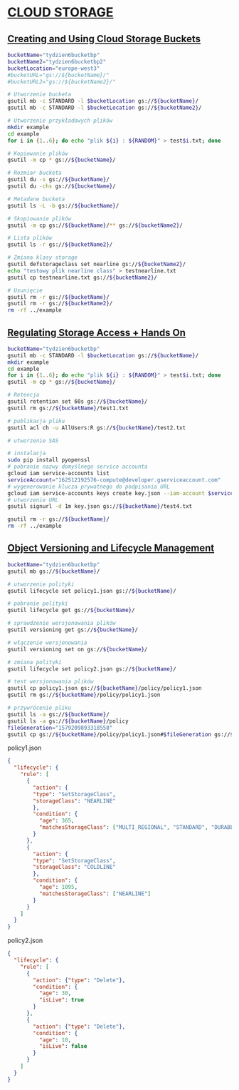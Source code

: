 # [CLOUD STORAGE](https://szkolachmury.pl/google-cloud-platform-droga-architekta/tydzien-6-cloud-storage/)

## [Creating and Using Cloud Storage Buckets](https://szkolachmury.pl/google-cloud-platform-droga-architekta/tydzien-6-cloud-storage/creating-and-using-cloud-storage-buckets/)
```bash
bucketName="tydzien6bucketbp"
bucketName2="tydzien6bucketbp2"
bucketLocation="europe-west3"
#bucketURL="gs://${bucketName}/"
#bucketURL2="gs://${bucketName2}/"

# Utworzenie bucketa
gsutil mb -c STANDARD -l $bucketLocation gs://${bucketName}/
gsutil mb -c STANDARD -l $bucketLocation gs://${bucketName2}/

# Utworzenie przykładowych plików
mkdir example
cd example
for i in {1..6}; do echo "plik ${i} : ${RANDOM}" > test$i.txt; done

# Kopiowanie plików
gsutil -m cp * gs://${bucketName}/

# Rozmiar bucketa
gsutil du -s gs://${bucketName}/
gsutil du -chs gs://${bucketName}/

# Metadane bucketa
gsutil ls -L -b gs://${bucketName}/

# Skopiowanie plików
gsutil -m cp gs://${bucketName}/** gs://${bucketName2}/

# Lista plików
gsutil ls -r gs://${bucketName2}/

# Zmiana klasy storage
gsutil defstorageclass set nearline gs://${bucketName2}/
echo "testowy plik nearline class" > testnearline.txt
gsutil cp testnearline.txt gs://${bucketName2}/

# Usunięcie
gsutil rm -r gs://${bucketName}/
gsutil rm -r gs://${bucketName2}/
rm -rf ../example
```

## [Regulating Storage Access + Hands On](https://szkolachmury.pl/google-cloud-platform-droga-architekta/tydzien-6-cloud-storage/regulating-storage-access-hands-on/)
```bash
bucketName="tydzien6bucketbp"
gsutil mb -c STANDARD -l $bucketLocation gs://${bucketName}/
mkdir example
cd example
for i in {1..6}; do echo "plik ${i} : ${RANDOM}" > test$i.txt; done
gsutil -m cp * gs://${bucketName}/

# Retencja
gsutil retention set 60s gs://${bucketName}/
gsutil rm gs://${bucketName}/test1.txt

# publikacja pliku
gsutil acl ch -u AllUsers:R gs://${bucketName}/test2.txt

# utworzenie SAS

# instalacja
sudo pip install pyopenssl
# pobranie nazwy domyślnego service accounta
gcloud iam service-accounts list
serviceAccount="162512192576-compute@developer.gserviceaccount.com"
# wygenerowanie klucza prywatnego do podpisania URL
gcloud iam service-accounts keys create key.json --iam-account $serviceAccount
# utworzenie URL
gsutil signurl -d 1m key.json gs://${bucketName}/test4.txt

gsutil rm -r gs://${bucketName}/
rm -rf ../example
```

## [Object Versioning and Lifecycle Management](https://szkolachmury.pl/google-cloud-platform-droga-architekta/tydzien-6-cloud-storage/object-versioning-and-lifecycle-management-hands-on/)
```bash
bucketName="tydzien6bucketbp"
gsutil mb gs://${bucketName}/

# utworzenie polityki
gsutil lifecycle set policy1.json gs://${bucketName}/

# pobranie polityki
gsutil lifecycle get gs://${bucketName}/

# sprawdzenie wersjonowania plików
gsutil versioning get gs://${bucketName}/

# włączenie wersjonowania
gsutil versioning set on gs://${bucketName}/

# zmiana polityki
gsutil lifecycle set policy2.json gs://${bucketName}/

# test wersjonowania plików
gsutil cp policy1.json gs://${bucketName}/policy/policy1.json
gsutil rm gs://${bucketName}/policy/policy1.json

# przywrócenie pliku
gsutil ls -a gs://${bucketName}/
gsutil ls -a gs://${bucketName}/policy
fileGeneration="1579209893318558"
gsutil cp gs://${bucketName}/policy/policy1.json#$fileGeneration gs://${bucketName}/policy/policy-restore.json
```

policy1.json
```json
{
  "lifecycle": {
    "rule": [
      {
        "action": {
        "type": "SetStorageClass",
        "storageClass": "NEARLINE"
        },
        "condition": {
          "age": 365,
          "matchesStorageClass": ["MULTI_REGIONAL", "STANDARD", "DURABLE_REDUCED_AVAILABILITY"]
        }
      },
      {
        "action": {
        "type": "SetStorageClass",
        "storageClass": "COLDLINE"
        },
        "condition": {
          "age": 1095,
          "matchesStorageClass": ["NEARLINE"]
        }
      }
    ]
  }
}
```

policy2.json
```json
{
  "lifecycle": {
    "rule": [
      {
        "action": {"type": "Delete"},
        "condition": {
          "age": 30,
          "isLive": true
        }
      },
      {
        "action": {"type": "Delete"},
        "condition": {
          "age": 10,
          "isLive": false
        }
      }
    ]
  }
}
```
